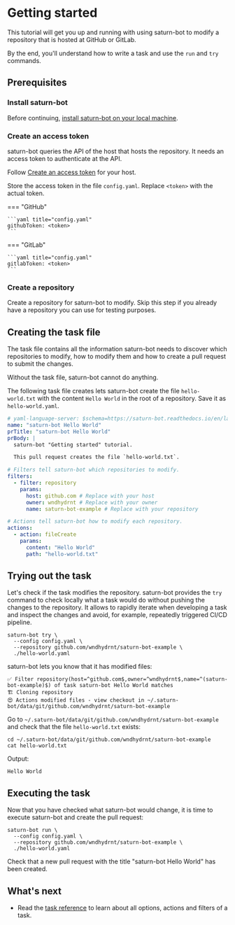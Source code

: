 # Getting started

This tutorial will get you up and running with using saturn-bot to modify a repository that is hosted at GitHub or GitLab.

By the end, you'll understand how to write a task and use the `run` and `try` commands.

## Prerequisites

### Install saturn-bot

Before continuing, [install saturn-bot on your local machine](installation.md).

### Create an access token

saturn-bot queries the API of the host that hosts the repository.
It needs an access token to authenticate at the API.

Follow [Create an access token](./operation_guides/generate_access_token.md) for your host.

Store the access token in the file `config.yaml`. Replace `<token>` with the actual token.

=== "GitHub"

    ```yaml title="config.yaml"
    githubToken: <token>
    ```

=== "GitLab"

    ```yaml title="config.yaml"
    gitlabToken: <token>
    ```

### Create a repository

Create a repository for saturn-bot to modify.
Skip this step if you already have a repository you can use for testing purposes.

## Creating the task file

The task file contains all the information saturn-bot needs to discover which repositories to modify,
how to modify them and how to create a pull request to submit the changes.

Without the task file, saturn-bot cannot do anything.

The following task file creates lets saturn-bot create the file `hello-world.txt`
with the content `Hello World` in the root of a repository. Save it as `hello-world.yaml`.

```yaml title="hello-world.yaml"
# yaml-language-server: $schema=https://saturn-bot.readthedocs.io/en/latest/schemas/task.schema.json
name: "saturn-bot Hello World"
prTitle: "saturn-bot Hello World"
prBody: |
  saturn-bot "Getting started" tutorial.

  This pull request creates the file `hello-world.txt`.

# Filters tell saturn-bot which repositories to modify.
filters:
  - filter: repository
    params:
      host: github.com # Replace with your host
      owner: wndhydrnt # Replace with your owner
      name: saturn-bot-example # Replace with your repository

# Actions tell saturn-bot how to modify each repository.
actions:
  - action: fileCreate
    params:
      content: "Hello World"
      path: "hello-world.txt"
```

## Trying out the task

Let's check if the task modifies the repository.
saturn-bot provides the `try` command to check locally what a task would do without pushing the changes to the repository.
It allows to rapidly iterate when developing a task and inspect the changes and avoid,
for example, repeatedly triggered CI/CD pipeline.

```shell
saturn-bot try \
  --config config.yaml \
  --repository github.com/wndhydrnt/saturn-bot-example \
  ./hello-world.yaml
```

saturn-bot lets you know that it has modified files:

```text
✅ Filter repository(host=^github.com$,owner=^wndhydrnt$,name=^(saturn-bot-example)$) of task saturn-bot Hello World matches
🏗️ Cloning repository
😍 Actions modified files - view checkout in ~/.saturn-bot/data/git/github.com/wndhydrnt/saturn-bot-example
```

Go to `~/.saturn-bot/data/git/github.com/wndhydrnt/saturn-bot-example` and check that the file `hello-world.txt` exists:

```shell
cd ~/.saturn-bot/data/git/github.com/wndhydrnt/saturn-bot-example
cat hello-world.txt
```

Output:

```text
Hello World
```

## Executing the task

Now that you have checked what saturn-bot would change, it is time to
execute saturn-bot and create the pull request:

```shell
saturn-bot run \
  --config config.yaml \
  --repository github.com/wndhydrnt/saturn-bot-example \
  ./hello-world.yaml
```

Check that a new pull request with the title "saturn-bot Hello World" has been created.

## What's next

-   Read the [task reference](./reference/task/index.md) to learn about all options, actions and filters of a task.
